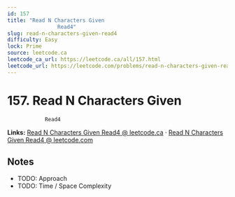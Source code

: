 ```yaml
--- 
id: 157
title: "Read N Characters Given
                Read4"
slug: read-n-characters-given-read4
difficulty: Easy
lock: Prime
source: leetcode.ca
leetcode_ca_url: https://leetcode.ca/all/157.html
leetcode_url: https://leetcode.com/problems/read-n-characters-given-read4/
---
```


# 157. Read N Characters Given
                Read4

**Links:** [Read N Characters Given
                Read4 @ leetcode.ca](https://leetcode.ca/all/157.html) · [Read N Characters Given
                Read4 @ leetcode.com](https://leetcode.com/problems/read-n-characters-given-read4/)

## Notes
- TODO: Approach
- TODO: Time / Space Complexity
